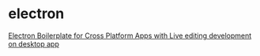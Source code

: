 # electron

[Electron Boilerplate for Cross Platform Apps with Live editing development on desktop app](https://github.com/chentsulin/electron-react-boilerplate)

